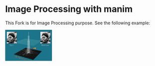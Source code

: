 # Image Processing with manim
This Fork is for Image Processing purpose.
See the following example:

<img src="Example1.png" alt="Kitten"
	title="A cute kitten" width="150" height="100" />